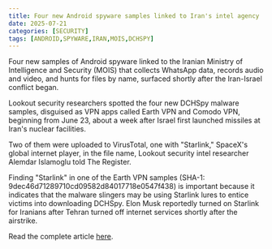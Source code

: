 ```yaml
---
title: Four new Android spyware samples linked to Iran's intel agency
date: 2025-07-21
categories: [SECURITY]
tags: [ANDROID,SPYWARE,IRAN,MOIS,DCHSPY]
---
```


Four new samples of Android spyware linked to the Iranian Ministry of Intelligence and Security (MOIS) that collects WhatsApp data, records audio and video, and hunts for files by name, surfaced shortly after the Iran-Israel conflict began.  
  
Lookout security researchers spotted the four new DCHSpy malware samples, disguised as VPN apps called Earth VPN and Comodo VPN, beginning from June 23, about a week after Israel first launched missiles at Iran's nuclear facilities.  
  
Two of them were uploaded to VirusTotal, one with "Starlink," SpaceX's global internet player, in the file name, Lookout security intel researcher Alemdar Islamoglu told The Register.  
  
Finding "Starlink" in one of the Earth VPN samples (SHA-1: 9dec46d71289710cd09582d84017718e0547f438) is important because it indicates that the malware slingers may be using Starlink lures to entice victims into downloading DCHSpy. Elon Musk reportedly turned on Starlink for Iranians after Tehran turned off internet services shortly after the airstrike.  
  
Read the complete article [here](https://www.theregister.com/2025/07/21/muddywaters_android_iran/).